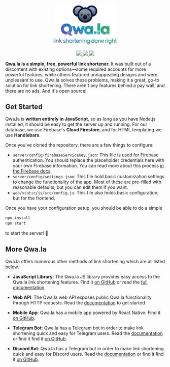 <p align="center">
    <a href="https://qwa.la">
        <img src="./web/static/res/readme-header.png" width="40%"/>
    </a>
</p>

<p align="center">
    <a href="https://travis-ci.org/qwamber/qwala">
        <img src="https://img.shields.io/travis/qwamber/qwala.svg" />
    </a>
    <a href="https://github.com/qwamber/qwala/blob/master/LICENSE">
        <img src="https://img.shields.io/badge/License-GPL%203-blue.svg" />
    </a>
    <a href="https://github.com/qwamber/qwala/pulls">
        <img src="https://img.shields.io/badge/PRs-welcome!-yellow.svg" />
    </a>
</p>

**Qwa.la is a simple, free, powerful link shortener.** It was built out of a
discontent with existing options—some required accounts for more powerful
features, while others featured unnappealing designs and were unpleasant to
use. Qwa.la solves these problems, making it a great, go-to solution for link
shortening. There aren't any features behind a pay wall, and there are no ads.
And it's open source!

## Get Started

Qwa.la is **written entirely in JavaScript**, so as long as you have Node.js
installed, it should be easy to get the server up and running. For our
database, we use Firebase's **Cloud Firestore**, and for HTML templating we use
**Handlebars**.

Once you've cloned the repository, there are a few things to configure:

 - `server/config/firebaseServiceKey.json`: This file is used for Firebase
   authentication. You should replace the placeholder credentials here with your
   own Firebase information. You can read more about this process
   [in the Firebase docs](https://firebase.google.com/docs/admin/setup#add_firebase_to_your_app).
 - `server/config/settings.json`: This file hold basic customization settings
   to change the functionality of the app. Most of these are pre-filled with
   reasonable defaults, but you can edit them if you want.
 - `web/static/js/src/config.js`: This file also holds basic configuration, but
   for the frontend.

Once you have your configuration setup, you should be able to do a simple

```bash
npm install
npm start
```

to start the server! :tada:

## More Qwa.la

Qwa.la offers numerous other methods of link shortening which are all listed below.

 - **JavaScript Library**: The Qwa.la JS library provides easy access to the
   Qwa.la link shortening features. Find it
   [on GitHub](https://github.com/qwamber/qwala-js) or read the
   [full documentation](https://qwa.la/js-library).

 - **Web API**: The Qwa.la web API exposes public Qwa.la functionality through
   HTTP requests. Read the [documentation](https://qwa.la/web-api) to get
   started.

 - **Mobile App**: Qwa.la has a mobile app powered by React Native. Find it
   [on GitHub](https://github.com/qwamber/qwala-mobile).

 - **Telegram Bot**: Qwa.la has a Telegram bot in order to make link shortening
   quick and easy for Telegram users. Read the
   [documentation](https://qwa.la/telegram-bot) or find it find it
   [on GitHub](https://github.com/qwamber/qwala-telegram).

 - **Discord Bot**: Qwa.la has a Telegram bot in order to make link shortening
   quick and easy for Discord users. Read the
   [documentation](https://qwa.la/discord-bot) or find it find it
   [on GitHub](https://github.com/qwamber/qwala-discord).
